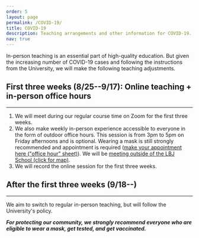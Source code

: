 ```yaml
---
order: 5
layout: page
permalink: /COVID-19/
title: COVID-19
description: Teaching arrangements and other information for COVID-19.
nav: true
---
```


In-person teaching is an essential part of high-quality education. But given the increasing number of COVID-19 cases and following the instructions from the University, we will make the following teaching adjustments.

## First three weeks (8/25--9/17): Online teaching + in-person office hours
---

1. We will meet during our regular course time on Zoom for the first three weeks. 
2. We also make weekly in-person experience accessible to everyone in the form of outdoor office hours. This session is from 3pm to 5pm on Friday afternoons and is optional. Wearing a mask is still strongly recommended and appointment is required ([make your appointment here ("office hour" sheet)](https://docs.google.com/spreadsheets/d/1dTtRQwt6XPxe62AXGHzdDKFAFL9LX7BB1R-M8kk95Sw/edit?usp=sharing)). We will be [meeting outside of the LBJ School (click for map)](/assets/img/office_hour.JPG).
3. We will record the online session for the first three weeks.

## After the first three weeks (9/18--)
---

We aim to switch to regular in-person teaching, but will follow the University's policy.

**_For protecting our community, we strongly recommend everyone who are eligible to wear a mask, get tested, and get vaccinated._**